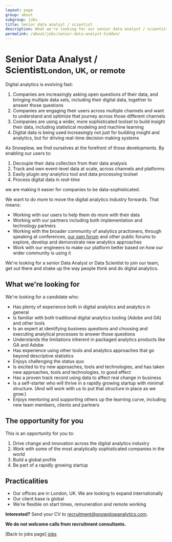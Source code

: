 ```yaml
---
layout: page
group: about
subgroup: jobs
title: Senior data analyst / scientist
description: What we're looking for our senior data analyst / scientist
permalink: /about/jobs/senior-data-analyst-hidden/
---
```


<h1>Senior Data Analyst / Scientist<small>London, UK, or remote</small></h1>

Digital analytics is evolving fast:

1. Companies are increasingly asking open questions of their data, and bringing multiple data sets, including their digital data, together to answer those questions
2. Companies are engaging their users across multiple channels and want to understand and optimize that journey across those different channels
3. Companies are using a wider, more sophisticated toolset to build insight  their data, including statistical modeling and machine learning
4. Digital data is being used increasingly not just for building insight and analytics, but for driving real-time decision making systems

As Snowplow, we find ourselves at the forefront of those developments. By enabling our users to:

1. Decouple their data collection from their data analysis
2. Track and own event-level data at scale, across channels and platforms
3. Easily plugin *any* analytics tool and data processing toolset
4. Process digital data in *real-time*

we are making it easier for companies to be data-sophisticated.

We want to do more to move the digital analytics industry forwards. That means:

* Working with our users to help them do more with their data
* Working with our partners including both implementation and technology partners
* Working with the broader community of analytics practioners, through speaking at conferences, [our own forum][snowplow-discourse] and other public forums to explore, develop and demonstrate new analytics approaches
* Work with our engineers to make our platform better based on how our wider community is using it

We're looking for a senior Data Analyst or Data Scientist to join our team, get out there and shake up the way people think and do digital analytics.

## What we're looking for

We're looking for a candidate who:

* Has plenty of experience both in digital analytics and analytics in general
* Is familiar with both traditional digital analytics tooling (Adobe and GA) and other tools
* Is an expert at identifying business questions and choosing and executing analytical processes to answer those questions
* Understands the limitations inherent in packaged analytics products like GA and Adobe
* Has experience using other tools and analytics approaches that go beyond descriptive statistics
* Enjoys challenging the status quo
* Is excited to try new approaches, tools and technologies, and has taken new approaches, tools and technologies, to good effect
* Has a proven track record using data to affect real change in business
* Is a self-starter who will thrive in a rapidly growing startup with minimal structure. (And will work with us to put that structure in place as we grow.)
* Enjoys mentoring and supporting others up the learning curve, including new team members, clients and partners

## The opportunity for you

This is an opportunity for you to:

1. Drive change and innovation across the digital analytics industry
2. Work with some of the most analytically sophisticated companies in the world
3. Build a global profile
4. Be part of a rapidly growing startup

## Practicalities

* Our offices are in London, UK. We are looking to expand internationally
* Our client base is global
* We're flexible on start times, remuneration and remote working

**Interested?** Send your CV to recruitment@snowplowanalytics.com.

<strong>We do not welcome calls from recruitment consultants.</strong>

[Back to jobs page] [jobs]

[jobs]: /about/jobs/


[snowplow-discourse]: http://discourse.snowplowanalytics.com/
